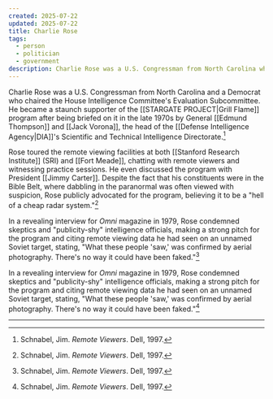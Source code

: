 ```yaml
---
created: 2025-07-22
updated: 2025-07-22
title: Charlie Rose
tags:
  - person
  - politician
  - government
description: Charlie Rose was a U.S. Congressman from North Carolina who chaired the House Intelligence Committee's Evaluation Subcommittee and was a staunch supporter of the Grill Flame program.
---
```

Charlie Rose was a U.S. Congressman from North Carolina and a Democrat who chaired the House Intelligence Committee's Evaluation Subcommittee. He became a staunch supporter of the [[STARGATE PROJECT|Grill Flame]] program after being briefed on it in the late 1970s by General [[Edmund Thompson]] and [[Jack Vorona]], the head of the [[Defense Intelligence Agency|DIA]]'s Scientific and Technical Intelligence Directorate.[^1]

Rose toured the remote viewing facilities at both [[Stanford Research Institute]] (SRI) and [[Fort Meade]], chatting with remote viewers and witnessing practice sessions. He even discussed the program with President [[Jimmy Carter]]. Despite the fact that his constituents were in the Bible Belt, where dabbling in the paranormal was often viewed with suspicion, Rose publicly advocated for the program, believing it to be a "hell of a cheap radar system."[^1]

In a revealing interview for *Omni* magazine in 1979, Rose condemned skeptics and "publicity-shy" intelligence officials, making a strong pitch for the program and citing remote viewing data he had seen on an unnamed Soviet target, stating, "What these people 'saw,' was confirmed by aerial photography. There's no way it could have been faked."[^1]

In a revealing interview for *Omni* magazine in 1979, Rose condemned skeptics and "publicity-shy" intelligence officials, making a strong pitch for the program and citing remote viewing data he had seen on an unnamed Soviet target, stating, "What these people 'saw,' was confirmed by aerial photography. There's no way it could have been faked."[^1]

---

[^1]: Schnabel, Jim. *Remote Viewers*. Dell, 1997.